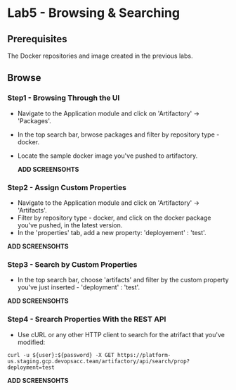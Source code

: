 # Lab5 - Browsing & Searching

## Prerequisites

The Docker repositories and image created in the previous labs.

## Browse

### Step1 - Browsing Through the UI

- Navigate to the Application module and click on 'Artifactory' -> 'Packages'.
- In the top search bar, brwose packages and filter by repository type - docker.
- Locate the sample docker image you've pushed to artifactory.

  **ADD SCREENSOHTS**

### Step2 - Assign Custom Properties

- Navigate to the Application module and click on 'Artifactory' -> 'Artifacts'.
- Filter by repository type - docker, and click on the docker package you've pushed, in the latest version.
- In the 'properties' tab, add a new property: 'deployement' : 'test'.

**ADD SCREENSOHTS**

### Step3 - Search by Custom Properties

- In the top search bar, choose 'artifacts' and filter by the custom property you've just inserted - 'deployment' : 'test'.

**ADD SCREENSOHTS**

### Step4 - Srearch Properties With the REST API

- Use cURL or any other HTTP client to search for the atrifact that you've modified:

`curl -u ${user}:${password} -X GET https://platform-us.staging.gcp.devopsacc.team/artifactory/api/search/prop?deployment=test`

**ADD SCREENSOHTS**
